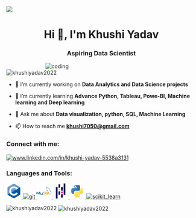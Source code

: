 <img align="centre" width="1200" src="https://analytics-smart.com/wp-content/uploads/2022/06/Data-Science1-1.gif">

<h1 align="center">Hi 👋, I'm Khushi Yadav</h1>
<h3 align="center">Aspiring Data Scientist</h3>

<img align="right" alt="coding" width="400" src="https://cdn.dribbble.com/users/330915/screenshots/3587000/10_coding_dribbble.gif">

<p align="left"> <img src="https://komarev.com/ghpvc/?username=khushiyadav2022&label=Profile%20views&color=0e75b6&style=flat" alt="khushiyadav2022" /> </p>

- 🔭 I’m currently working on **Data Analytics and Data Science projects**

- 🌱 I’m currently learning **Advance Python, Tableau, Powe-BI, Machine learning and Deep learning**

- 💬 Ask me about **Data visualization, python, SQL, Machine Learning**

- 📫 How to reach me **khushi7050@gmail.com**

<h3 align="left">Connect with me:</h3>
<p align="left">
<a href="www.linkedin.com/in/khushi-yadav-5538a3131" target="blank"><img align="center" src="https://raw.githubusercontent.com/rahuldkjain/github-profile-readme-generator/master/src/images/icons/Social/linked-in-alt.svg" alt="www.linkedin.com/in/khushi-yadav-5538a3131" height="30" width="40" /></a>
</p>

<h3 align="left">Languages and Tools:</h3>
<p align="left"> <a href="https://www.cprogramming.com/" target="_blank" rel="noreferrer"> <img src="https://raw.githubusercontent.com/devicons/devicon/master/icons/c/c-original.svg" alt="c" width="40" height="40"/> </a> <a href="https://git-scm.com/" target="_blank" rel="noreferrer"> <img src="https://www.vectorlogo.zone/logos/git-scm/git-scm-icon.svg" alt="git" width="40" height="40"/> </a> <a href="https://www.mysql.com/" target="_blank" rel="noreferrer"> <img src="https://raw.githubusercontent.com/devicons/devicon/master/icons/mysql/mysql-original-wordmark.svg" alt="mysql" width="40" height="40"/> </a> <a href="https://pandas.pydata.org/" target="_blank" rel="noreferrer"> <img src="https://raw.githubusercontent.com/devicons/devicon/2ae2a900d2f041da66e950e4d48052658d850630/icons/pandas/pandas-original.svg" alt="pandas" width="40" height="40"/> </a> <a href="https://www.python.org" target="_blank" rel="noreferrer"> <img src="https://raw.githubusercontent.com/devicons/devicon/master/icons/python/python-original.svg" alt="python" width="40" height="40"/> </a> <a href="https://scikit-learn.org/" target="_blank" rel="noreferrer"> <img src="https://upload.wikimedia.org/wikipedia/commons/0/05/Scikit_learn_logo_small.svg" alt="scikit_learn" width="40" height="40"/> </a> </p>

<p><img align="left" src="https://github-readme-stats.vercel.app/api/top-langs?username=khushiyadav2022&show_icons=true&locale=en&layout=compact" alt="khushiyadav2022" /></p>

<p>&nbsp;<img align="center" src="https://github-readme-stats.vercel.app/api?username=khushiyadav2022&show_icons=true&locale=en" alt="khushiyadav2022" /></p>
